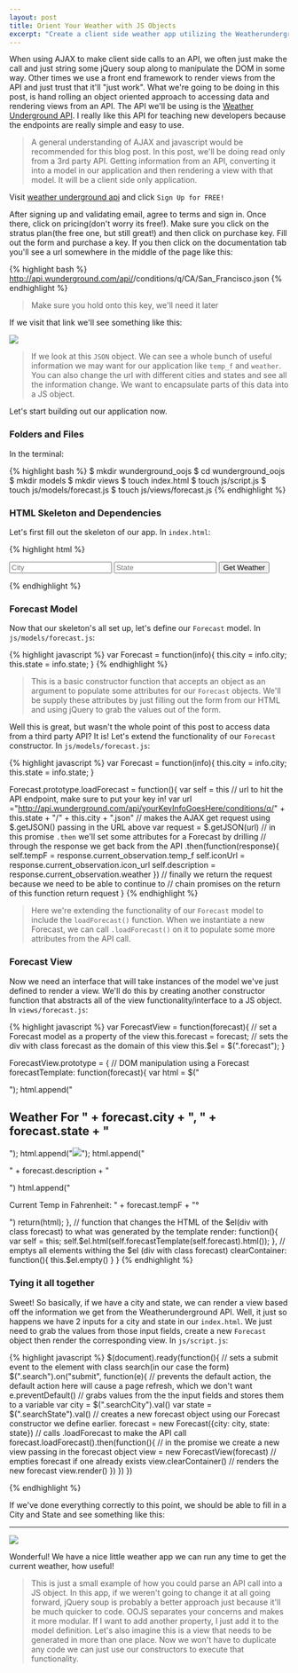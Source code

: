 ```yaml
---
layout: post
title: Orient Your Weather with JS Objects
excerpt: "Create a client side weather app utilizing the Weatherunderground API that implements an OOJS stucture"
---
```


When using AJAX to make client side calls to an API, we often just make the call and just string some jQuery soup along to manipulate the DOM in some way. Other times we use a front end framework to render views from the API and just trust that it'll "just work". What we're going to be doing in this post, is hand rolling an object oriented approach to accessing data and rendering views from an API. The API we'll be using is the [Weather Underground API](http://www.wunderground.com/weather/api/). I really like this API for teaching new developers because the endpoints are really simple and easy to use.

> A general understanding of AJAX and javascript would be recommended for this blog post. In this post, we'll be doing read only from a 3rd party API. Getting information from an API, converting it into a model in our application and then rendering a view with that model. It will be a client side only application.

Visit [weather underground api](http://www.wunderground.com/weather/api/?MR=1) and click `Sign Up for FREE!`

After signing up and validating email, agree to terms and sign in. Once there, click on pricing(don't worry its free!). Make sure you click on the stratus plan(the free one, but still great!) and then click on purchase key. Fill out the form and purchase a key. If you then click on the documentation tab you'll see a url somewhere in the middle of the page like this:

{% highlight bash %}
http://api.wunderground.com/api/<your key here>/conditions/q/CA/San_Francisco.json
{% endhighlight %}

> Make sure you hold onto this key, we'll need it later

If we visit that link we'll see something like this:

<img src="/images/weatherjson.png">

> If we look at this `JSON` object. We can see a whole bunch of useful information we may want for our application like `temp_f` and `weather`. You can also change the url with different cities and states and see all the information change. We want to encapsulate parts of this data into a JS object.

Let's start building out our application now.

### Folders and Files
In the terminal:

{% highlight bash %}
$ mkdir wunderground_oojs
$ cd wunderground_oojs
$ mkdir models
$ mkdir views
$ touch index.html
$ touch js/script.js
$ touch js/models/forecast.js
$ touch js/views/forecast.js
{% endhighlight %}

### HTML Skeleton and Dependencies
Let's first fill out the skeleton of our app. In `index.html`:

{% highlight html %}
<!DOCTYPE html>
<html lang="en">
<head>
  <meta charset="UTF-8">
  <title>Weather.ly</title>
  <!-- load jquery dependency and all other script files in this app -->
  <script src="https://code.jquery.com/jquery-2.1.4.js"></script>
  <script src="js/models/forecast.js"></script>
  <script src="js/views/forecast.js"></script>
  <script src="js/script.js"></script>
</head>
<body>
  <!-- form containing 2 inputs to get a city and state, as well as submit button -->
  <form class="search">
    <input class="searchCity" type="text" name ="city" placeholder="City">
    <input class="searchState" type="text" name ="state" placeholder="State">
    <input type="submit" value="Get Weather">
  </form>
  <!-- empty div that will contain our forecast -->
  <div class="forecast">
  </div>
</body>
</html>
{% endhighlight %}

### Forecast Model
Now that our skeleton's all set up, let's define our `Forecast` model. In `js/models/forecast.js`:

{% highlight javascript %}
var Forecast = function(info){
  this.city = info.city;
  this.state = info.state;
}
{% endhighlight %}

> This is a basic constructor function that accepts an object as an argument to populate some attributes for our `Forecast` objects. We'll be supply these attributes by just filling out the form from our HTML and using jQuery to grab the values out of the form.

Well this is great, but wasn't the whole point of this post to access data from a third party API? It is! Let's extend the functionality of our `Forecast` constructor. In `js/models/forecast.js`:

{% highlight javascript %}
var Forecast = function(info){
  this.city = info.city;
  this.state = info.state;
}

Forecast.prototype.loadForecast = function(){
  var self = this
  // url to hit the API endpoint, make sure to put your key in!
  var url ="http://api.wunderground.com/api/yourKeyInfoGoesHere/conditions/q/" + this.state + "/" + this.city + ".json"
  // makes the AJAX get request using $.getJSON() passing in the URL above
  var request = $.getJSON(url)
  // in this promise `.then` we'll set some attributes for a Forecast by drilling
  //  through the response we get back from the API
  .then(function(response){
    self.tempF = response.current_observation.temp_f
    self.iconUrl = response.current_observation.icon_url
    self.description = response.current_observation.weather
  })
  // finally we return the request because we need to be able to continue to
  // chain promises on the return of this function
  return request
}
{% endhighlight %}

> Here we're extending the functionality of our `Forecast` model to include the `loadForecast()` function. When we instantiate a new Forecast, we can call `.loadForecast()` on it to populate some more attributes from the API call.

### Forecast View

Now we need an interface that will take instances of the model we've just defined to render a view. We'll do this by creating another constructor function that abstracts all of the view functionality/interface to a JS object. In `views/forecast.js`:

{% highlight javascript %}
var ForecastView = function(forecast){
  // set a Forecast model as a property of the view
  this.forecast = forecast;
  // sets the div with class forecast as the domain of this view
  this.$el = $(".forecast");
}

ForecastView.prototype = {
  // DOM manipulation using a Forecast
  forecastTemplate: function(forecast){
    var html = $("<div></div>");
    html.append("<h2>Weather For " + forecast.city + ", " + forecast.state + "</h2>");
    html.append("<img class='artist-photo' src='" + forecast.iconUrl + "'>");
    html.append("<p class='description'>" + forecast.description + "</p>")
    html.append("<p class='tempF'>Current Temp in Fahrenheit: " + forecast.tempF + "°</p>")
    return(html);
  },
  // function that changes the HTML of the $el(div with class forecast) to what was generated by the template
  render: function(){
    var self = this;
    self.$el.html(self.forecastTemplate(self.forecast).html());
  },
  // emptys all elements withing the $el (div with class forecast)
  clearContainer: function(){
    this.$el.empty()
  }
}
{% endhighlight %}

### Tying it all together

Sweet! So basically, if we have a city and state, we can render a view based off the information we get from the Weatherunderground API. Well, it just so happens we have 2 inputs for a city and state in our `index.html`. We just need to grab the values from those input fields, create a new `Forecast` object then render the corresponding view. In `js/script.js`:

{% highlight javascript %}
$(document).ready(function(){
  // sets a submit event to the element with class search(in our case the form)
  $(".search").on("submit", function(e){
    // prevents the default action, the default action here will cause a page refresh, which we don't want
    e.preventDefault()
    // grabs values from the the input fields and stores them to a variable
    var city = $(".searchCity").val()
    var state = $(".searchState").val()
    // creates a new forecast object using our Forecast constructor we define earlier.
    forecast = new Forecast({city: city, state: state})
    // calls .loadForecast to make the API call
    forecast.loadForecast().then(function(){
      // in the promise we create a new view passing in the forecast object
      view = new ForecastView(forecast)
      // empties forecast if one already exists
      view.clearContainer()
      // renders the new forecast
      view.render()
    })
  })
})

{% endhighlight %}

If we've done everything correctly to this point, we should be able to fill in a City and State and see something like this:

<hr>

<img src="/images/weather.png">

Wonderful! We have a nice little weather app we can run any time to get the current weather, how useful!

> This is just a small example of how you could parse an API call into a JS object. In this app, if we weren't going to change it at all going forward, jQuery soup is probably a better approach just because it'll be much quicker to code. OOJS separates your concerns and makes it more modular. If I want to add another property, I just add it to the model definition. Let's also imagine this is a view that needs to be generated in more than one place. Now we won't have to duplicate any code we can just use our constructors to execute that functionality.
